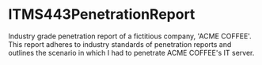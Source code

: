 # ITMS443PenetrationReport
Industry grade penetration report of a fictitious company, 'ACME COFFEE'. This report adheres to industry standards of penetration reports and outlines the scenario in which I had to penetrate ACME COFFEE's IT server. 
